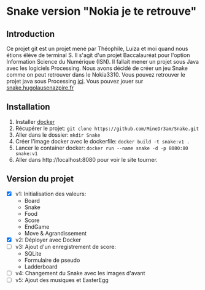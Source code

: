 

# Snake version "Nokia je te retrouve"

## Introduction
Ce projet git est un projet mené par Théophile, Luiza et moi quand nous étions élève de terminal S. Il s'agit d'un projet Baccalauréat pour l'option Information Science du Numérique (ISN). Il fallait mener un projet sous Java avec les logiciels Processing. Nous avons décidé de créer un jeu Snake comme on peut retrouver dans le Nokia3310. Vous pouvez retrouver le projet java sous Processing [ici](#). Vous pouvez jouer sur [snake.hugolausenazpire.fr](http://snake.hugolausenazpire.fr)

## Installation

 1. Installer [docker](https://docs.docker.com/engine/install/)
 2. Récupérer le projet: `git clone https://github.com/MineDr3am/Snake.git`
 3. Aller dans le dossier: `mkdir Snake`
 4. Créer l'image docker avec le dockerfile: `docker build -t snake:v1 .`
 5. Lancer le container docker: `docker run --name snake -d -p 8080:80 snake:v1`
 6. Aller dans http://localhost:8080 pour voir le site tourner.

## Version du projet
- [X] v1: Initialisation des valeurs:
	- Board
	- Snake
	- Food
	- Score
	- EndGame
	- Move & Agrandissement
- [X] v2: Déployer avec Docker
- [ ] v3: Ajout d'un enregistrement de score:
	- SQLite
	- Formulaire de pseudo
	- Ladderboard
- [ ] v4: Changement du Snake avec les images d'avant
- [ ] v5: Ajout des musiques et EasterEgg
